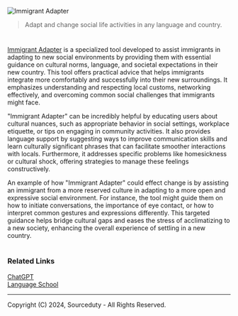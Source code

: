 ![Immigrant Adapter](https://github.com/sourceduty/Immigrant_Adapter/assets/123030236/ee40df1e-4cd8-49b8-9a03-71d9366944a7)

> Adapt and change social life activities in any language and country.

#

[Immigrant Adapter](https://chatgpt.com/g/g-CVWPS4ORg-immigrant-adapter) is a specialized tool developed to assist immigrants in adapting to new social environments by providing them with essential guidance on cultural norms, language, and societal expectations in their new country. This tool offers practical advice that helps immigrants integrate more comfortably and successfully into their new surroundings. It emphasizes understanding and respecting local customs, networking effectively, and overcoming common social challenges that immigrants might face.

"Immigrant Adapter" can be incredibly helpful by educating users about cultural nuances, such as appropriate behavior in social settings, workplace etiquette, or tips on engaging in community activities. It also provides language support by suggesting ways to improve communication skills and learn culturally significant phrases that can facilitate smoother interactions with locals. Furthermore, it addresses specific problems like homesickness or cultural shock, offering strategies to manage these feelings constructively.

An example of how "Immigrant Adapter" could effect change is by assisting an immigrant from a more reserved culture in adapting to a more open and expressive social environment. For instance, the tool might guide them on how to initiate conversations, the importance of eye contact, or how to interpret common gestures and expressions differently. This targeted guidance helps bridge cultural gaps and eases the stress of acclimatizing to a new society, enhancing the overall experience of settling in a new country.

#
### Related Links

[ChatGPT](https://github.com/sourceduty/ChatGPT)
<br>
[Language School](https://github.com/sourceduty/Language_School)

***
Copyright (C) 2024, Sourceduty - All Rights Reserved.

